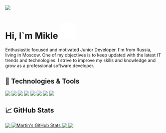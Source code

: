 <img src="https://i.ibb.co/qgNh5cx/logo-github.png" />

# Hi, I`m Mikle <img src="https://raw.githubusercontent.com/malykuanov/malykuanov/main/Hi.gif" width="50px" height="50px"/>

Enthusiastic focused and motivated Junior Developer. I`m from Russia, living in Moscow. One of my objectives is to keep updated with the latest IT trends and technologies. I strive to improve my skills and knowledge and grow as a professional software developer.

## 🔧 Technologies & Tools
![](https://img.shields.io/badge/OS-Linux-informational?style=flat&logo=linux&logoColor=white&color=2bbc8a)
![](https://img.shields.io/badge/Editor-PyCharm-informational?style=flat&logo=pycharm&logoColor=white&color=2bbc8a)
![](https://img.shields.io/badge/Code-Python-informational?style=flat&logo=python&logoColor=white&color=2bbc8a)
![](https://img.shields.io/badge/Web-Django-informational?style=flat&logo=django&logoColor=white&color=2bbc8a)
![](https://img.shields.io/badge/Web-Flask-informational?style=flat&logo=flask&logoColor=white&color=2bbc8a)
![](https://img.shields.io/badge/Tools-PostgreSQL-informational?style=flat&logo=postgresql&logoColor=white&color=2bbc8a)
![](https://img.shields.io/badge/Tools-Docker-informational?style=flat&logo=docker&logoColor=white&color=2bbc8a)
![](https://img.shields.io/badge/Tools-Git-informational?style=flat&logo=git&logoColor=white&color=2bbc8a)

## &#x1f4c8; GitHub Stats

<a href="https://github.com/malykuanov/malykuanov">
  <img align="center" src="https://github-readme-stats.vercel.app/api/top-langs/?username=malykuanov&hide=java,html,tex&title_color=ffffff&text_color=c9cacc&icon_color=2bbc8a&bg_color=1d1f21&langs_count=3" />
</a>
<a href="https://github.com/malykuanov/malykuanov">
  <img align="center" src="https://github-readme-stats.vercel.app/api?username=malykuanov&show_icons=true&line_height=27&count_private=true&title_color=ffffff&text_color=c9cacc&icon_color=2bbc8a&bg_color=1d1f21" alt="Martin's GitHub Stats" />
</a>

<a href="https://github.com/malykuanov/delivery-food">
  <img align="center" src="https://github-readme-stats.vercel.app/api/pin/?username=malykuanov&repo=delivery-food&title_color=ffffff&text_color=c9cacc&icon_color=2bbc8a&bg_color=1d1f21" />
</a>


<a href="https://github.com/malykuanov/shortcut-url">
  <img align="center" src="https://github-readme-stats.vercel.app/api/pin/?username=malykuanov&repo=shortcut-url&title_color=ffffff&text_color=c9cacc&icon_color=2bbc8a&bg_color=1d1f21" />
</a>    

